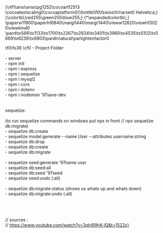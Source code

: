 {\rtf1\ansi\ansicpg1252\cocoartf2513
\cocoatextscaling0\cocoaplatform0{\fonttbl\f0\fswiss\fcharset0 Helvetica;}
{\colortbl;\red255\green255\blue255;}
{\*\expandedcolortbl;;}
\paperw11900\paperh16840\margl1440\margr1440\vieww12820\viewh13020\viewkind0
\pard\tx566\tx1133\tx1700\tx2267\tx2834\tx3401\tx3968\tx4535\tx5102\tx5669\tx6236\tx6803\pardirnatural\partightenfactor0

\f0\fs36 \cf0 - Project Folder\
\
	- server\
		- npm init\
		- npm i express\
		- npm i sequelize\
		- npm i mysql2\
		- npm i cors\
		- npm i dotenv\
		- npm i nodemon \'97save-dev\
		\
\
sequelize:\
\
(to run sequelize commands on windows put npx in front // npx sequelize db:migrate)\
	- sequelize db:create\
	- sequelize model:generate --name User --attributes username:string\
	- sequelize db:drop\
	- sequelize db:create\
	- sequelize db:migrate\
\
	- sequelize seed:generate \'97name user\
	- sequelize db:seed:all\
	- sequelize db:seed \'97seed <name of the seed>\
	- sequelize seed:undo (:all)\
\
	- sequelize db:migrate:status (shows us whats up and whats down)\
	- sequelize db:migrate:undo (:all)\
\
\
\
\
// sources :\
// https://www.youtube.com/watch?v=3qlnR9hK-lQ&t=1522s}